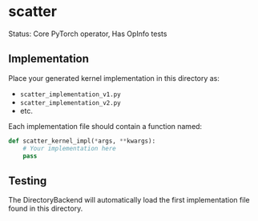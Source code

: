 # scatter

Status: Core PyTorch operator, Has OpInfo tests

## Implementation

Place your generated kernel implementation in this directory as:
- `scatter_implementation_v1.py`
- `scatter_implementation_v2.py`
- etc.

Each implementation file should contain a function named:
```python
def scatter_kernel_impl(*args, **kwargs):
    # Your implementation here
    pass
```

## Testing

The DirectoryBackend will automatically load the first implementation file found in this directory.

